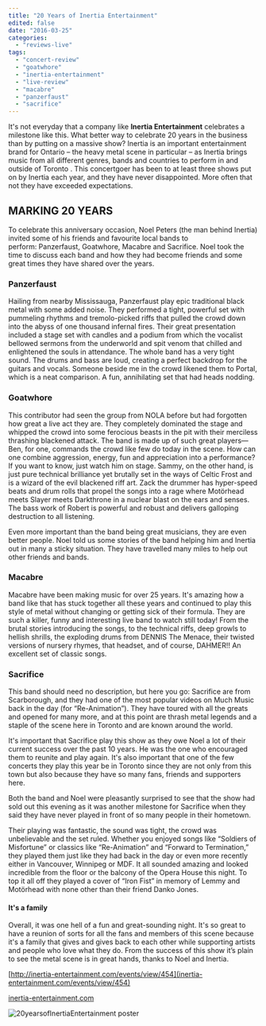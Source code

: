 ```yaml
---
title: "20 Years of Inertia Entertainment"
edited: false
date: "2016-03-25"
categories:
  - "reviews-live"
tags:
  - "concert-review"
  - "goatwhore"
  - "inertia-entertainment"
  - "live-review"
  - "macabre"
  - "panzerfaust"
  - "sacrifice"
---
```


It's not everyday that a company like **Inertia Entertainment** celebrates a milestone like this. What better way to celebrate 20 years in the business than by putting on a massive show? Inertia is an important entertainment brand for Ontario – the heavy metal scene in particular – as Inertia brings music from all different genres, bands and countries to perform in and outside of Toronto . This concertgoer has been to at least three shows put on by Inertia each year, and they have never disappointed. More often that not they have exceeded expectations.

## MARKING 20 YEARS

To celebrate this anniversary occasion, Noel Peters (the man behind Inertia) invited some of his friends and favourite local bands to perform: Panzerfaust, Goatwhore, Macabre and Sacrifice. Noel took the time to discuss each band and how they had become friends and some great times they have shared over the years.

### Panzerfaust

Hailing from nearby Mississauga, Panzerfaust play epic traditional black metal with some added noise. They performed a tight, powerful set with pummeling rhythms and tremolo-picked riffs that pulled the crowd down into the abyss of one thousand infernal fires. Their great presentation included a stage set with candles and a podium from which the vocalist bellowed sermons from the underworld and spit venom that chilled and enlightened the souls in attendance. The whole band has a very tight sound. The drums and bass are loud, creating a perfect backdrop for the guitars and vocals. Someone beside me in the crowd likened them to Portal, which is a neat comparison. A fun, annihilating set that had heads nodding.

### Goatwhore

This contributor had seen the group from NOLA before but had forgotten how great a live act they are. They completely dominated the stage and whipped the crowd into some ferocious beasts in the pit with their merciless thrashing blackened attack. The band is made up of such great players—Ben, for one, commands the crowd like few do today in the scene. How can one combine aggression, energy, fun and appreciation into a performance? If you want to know, just watch him on stage. Sammy, on the other hand, is just pure technical brilliance yet brutally set in the ways of Celtic Frost and is a wizard of the evil blackened riff art. Zack the drummer has hyper-speed beats and drum rolls that propel the songs into a rage where Motörhead meets Slayer meets Darkthrone in a nuclear blast on the ears and senses. The bass work of Robert is powerful and robust and delivers galloping destruction to all listening.

Even more important than the band being great musicians, they are even better people. Noel told us some stories of the band helping him and Inertia out in many a sticky situation. They have travelled many miles to help out other friends and bands.

### Macabre

Macabre have been making music for over 25 years. It's amazing how a band like that has stuck together all these years and continued to play this style of metal without changing or getting sick of their formula. They are such a killer, funny and interesting live band to watch still today! From the brutal stories introducing the songs, to the technical riffs, deep growls to hellish shrills, the exploding drums from DENNIS The Menace, their twisted versions of nursery rhymes, that headset, and of course, DAHMER!! An excellent set of classic songs.

### Sacrifice

This band should need no description, but here you go: Sacrifice are from Scarborough, and they had one of the most popular videos on Much Music back in the day (for “Re-Animation”). They have toured with all the greats and opened for many more, and at this point are thrash metal legends and a staple of the scene here in Toronto and are known around the world.

It's important that Sacrifice play this show as they owe Noel a lot of their current success over the past 10 years. He was the one who encouraged them to reunite and play again. It's also important that one of the few concerts they play this year be in Toronto since they are not only from this town but also because they have so many fans, friends and supporters here.

Both the band and Noel were pleasantly surprised to see that the show had sold out this evening as it was another milestone for Sacrifice when they said they have never played in front of so many people in their hometown.

Their playing was fantastic, the sound was tight, the crowd was unbelievable and the set ruled. Whether you enjoyed songs like “Soldiers of Misfortune” or classics like “Re-Animation” and “Forward to Termination,” they played them just like they had back in the day or even more recently either in Vancouver, Winnipeg or MDF. It all sounded amazing and looked incredible from the floor or the balcony of the Opera House this night. To top it all off they played a cover of “Iron Fist” in memory of Lemmy and Motörhead with none other than their friend Danko Jones.

#### It's a family

Overall, it was one hell of a fun and great-sounding night. It's so great to have a reunion of sorts for all the fans and members of this scene because it's a family that gives and gives back to each other while supporting artists and people who love what they do. From the success of this show it’s plain to see the metal scene is in great hands, thanks to Noel and Inertia.

[http://inertia-entertainment.com/events/view/454](inertia-entertainment.com/events/view/454)

[inertia-entertainment.com](http://inertia-entertainment.com/)

![20yearsofInertiaEntertainment poster](https://hellbound.ca/wp-content/uploads/2016/03/20yearsofInertiaEntertainment-poster.jpg)
